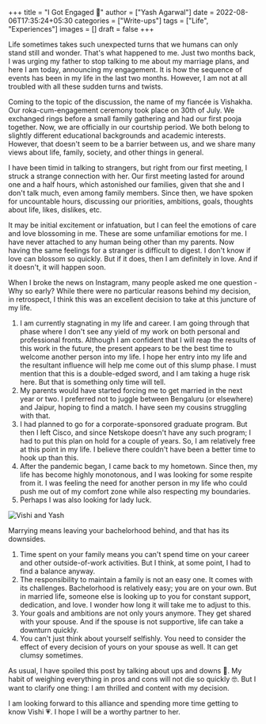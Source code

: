 +++
title = "I Got Engaged 💍"
author = ["Yash Agarwal"]
date = 2022-08-06T17:35:24+05:30
categories = ["Write-ups"]
tags = ["Life", "Experiences"]
images = []
draft = false
+++

Life sometimes takes such unexpected turns that we humans can only stand still and wonder. That's what happened to me. Just two months back, I was urging my father to stop talking to me about my marriage plans, and here I am today, announcing my engagement. It is how the sequence of events has been in my life in the last two months. However, I am not at all troubled with all these sudden turns and twists.

Coming to the topic of the discussion, the name of my fiancée is Vishakha. Our roka-cum-engagement ceremony took place on 30th of July. We exchanged rings before a small family gathering and had our first pooja together. Now, we are officially in our courtship period. We both belong to slightly different educational backgrounds and academic interests. However, that doesn't seem to be a barrier between us, and we share many views about life, family, society, and other things in general.

I have been timid in talking to strangers, but right from our first meeting, I struck a strange connection with her. Our first meeting lasted for around one and a half hours, which astonished our families, given that she and I don't talk much, even among family members. Since then, we have spoken for uncountable hours, discussing our priorities, ambitions, goals, thoughts about life, likes, dislikes, etc.

It may be initial excitement or infatuation, but I can feel the emotions of care and love blossoming in me. These are some unfamiliar emotions for me. I have never attached to any human being other than my parents. Now having the same feelings for a stranger is difficult to digest. I don't know if love can blossom so quickly. But if it does, then I am definitely in love. And if it doesn't, it will happen soon.


When I broke the news on Instagram, many people asked me one question - Why so early? While there were no particular reasons behind my decision, in retrospect, I think this was an excellent decision to take at this juncture of my life.

1. I am currently stagnating in my life and career. I am going through that phase where I don't see any yield of my work on both personal and professional fronts. Although I am confident that I will reap the results of this work in the future, the present appears to be the best time to welcome another person into my life. I hope her entry into my life and the resultant influence will help me come out of this slump phase. I must mention that this is a double-edged sword, and I am taking a huge risk here. But that is something only time will tell.
2. My parents would have started forcing me to get married in the next year or two. I preferred not to juggle between Bengaluru (or elsewhere) and Jaipur, hoping to find a match. I have seen my cousins struggling with that.
3. I had planned to go for a corporate-sponsored graduate program. But then I left Cisco, and since Netskope doesn't have any such program; I had to put this plan on hold for a couple of years. So, I am relatively free at this point in my life. I believe there couldn't have been a better time to hook up than this.
4. After the pandemic began, I came back to my hometown. Since then, my life has become highly monotonous, and I was looking for some respite from it. I was feeling the need for another person in my life who could push me out of my comfort zone while also respecting my boundaries.
5. Perhaps I was also looking for lady luck.

![Vishi and Yash](/images/posts/2022-08-06/vishi_and_yash.jpg "Vishi and Yash")

Marrying means leaving your bachelorhood behind, and that has its downsides.

1. Time spent on your family means you can't spend time on your career and other outside-of-work activities. But I think, at some point, I had to find a balance anyway.
2. The responsibility to maintain a family is not an easy one. It comes with its challenges. Bachelorhood is relatively easy; you are on your own. But in married life, someone else is looking up to you for constant support, dedication, and love. I wonder how long it will take me to adjust to this.
3. Your goals and ambitions are not only yours anymore. They get shared with your spouse. And if the spouse is not supportive, life can take a downturn quickly.
4. You can't just think about yourself selfishly. You need to consider the effect of every decision of yours on your spouse as well. It can get clumsy sometimes.


As usual, I have spoiled this post by talking about ups and downs 🤣. My habit of weighing everything in pros and cons will not die so quickly 🤓. But I want to clarify one thing: I am thrilled and content with my decision.

I am looking forward to this alliance and spending more time getting to know Vishi 💗. I hope I will be a worthy partner to her.
